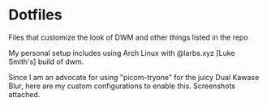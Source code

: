 # Dotfiles
Files that customize the look of DWM and other things listed in the repo

My personal setup includes using Arch Linux with @larbs.xyz [Luke Smith's] build of dwm.

Since I am an advocate for using "picom-tryone" for the juicy Dual Kawase Blur, 
here are my custom configurations to enable this. Screenshots attached.

